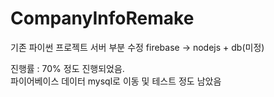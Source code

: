 # CompanyInfoRemake
기존 파이썬 프로젝트 서버 부분 수정 firebase -> nodejs + db(미정)  

진행률 : 70% 정도 진행되었음.  
파이어베이스 데이터 mysql로 이동 및 테스트 정도 남았음
